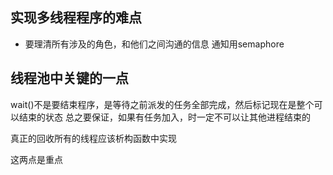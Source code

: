 ## 实现多线程程序的难点
- 要理清所有涉及的角色，和他们之间沟通的信息 通知用semaphore

## 线程池中关键的一点
wait()不是要结束程序，是等待之前派发的任务全部完成，然后标记现在是整个可以结束的状态
总之要保证，如果有任务加入，时一定不可以让其他进程结束的

真正的回收所有的线程应该析构函数中实现


这两点是重点